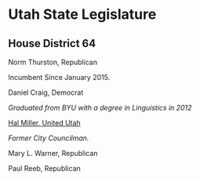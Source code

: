 # Utah State Legislature

## House District 64

Norm Thurston, Republican

Incumbent Since January 2015.

Daniel Craig, Democrat

*Graduated from BYU with a degree in Linguistics in 2012*

[Hal Miller, United Utah](/profiles/HD64_halMiller.md)

*Former City Councilman.*

Mary L. Warner, Republican

Paul Reeb, Republican
